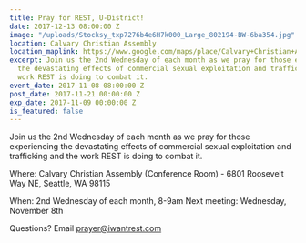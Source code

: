 ```yaml
---
title: Pray for REST, U-District!
date: 2017-12-13 08:00:00 Z
image: "/uploads/Stocksy_txp7276b4e6H7k000_Large_802194-BW-6ba354.jpg"
location: Calvary Christian Assembly
location_maplink: https://www.google.com/maps/place/Calvary+Christian+Assembly/@47.67839,-122.3194271,15z/data=!4m2!3m1!1s0x0:0x481a216b43228bb8?sa=X&ved=0ahUKEwjr5_zX4JTXAhUE2mMKHSMWChsQ_BIIeDAN
excerpt: Join us the 2nd Wednesday of each month as we pray for those experiencing
  the devastating effects of commercial sexual exploitation and trafficking and the
  work REST is doing to combat it.
event_date: 2017-11-08 08:00:00 Z
post_date: 2017-11-21 00:00:00 Z
exp_date: 2017-11-09 00:00:00 Z
is_featured: false
---
```


Join us the 2nd Wednesday of each month as we pray for those experiencing the devastating effects of commercial sexual exploitation and trafficking and the work REST is doing to combat it.

Where: Calvary Christian Assembly (Conference Room) - 6801 Roosevelt Way NE, Seattle, WA 98115

When: 2nd Wednesday of each month, 8-9am
Next meeting: Wednesday, November 8th

Questions? Email [prayer@iwantrest.com](mailto:prayer@iwantrest.com)

